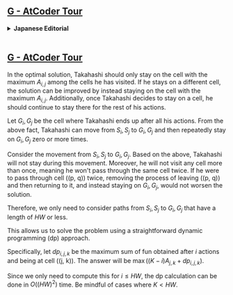 ## [G - AtCoder Tour](https://atcoder.jp/contests/abc358/tasks/abc358_g)


<details><summary><b>Japanese Editorial</b></summary><br>

最適解において、高橋君は通ったマスの中で $A_{i, j}$ が最大であるマスでのみ現在いるマスに留まる行動を取るとしてよいです（そうでないマスで留まった場合、そのマスに留まらないかわりに通ったマスのうち $A_{i, j}$ が最大であるマスに留まると解が改善します）。また、このことから一度現在いるマスに留まった場合は、それ以降ずっとそのマスに留まるとしてよいことがわかります。

高橋君がすべての行動を終えた後にいるマスを $G_{i}, G_j$ とおきます。上の事実から、高橋君は $S_i, S_j$ から $G_{i}, G_j$ に移動し、$G_{i}, G_j$ に留まることを $0$ 度以上繰り返すとしてよいです。

$S_i, S_j$ から $G_{i}, G_j$ までの移動について考えます。上で示したことから高橋君はこの過程で留まることはありませんが、さらに $2$ 度以上同じマスにいることがないとしてよいこともわかります。これは $(p, q)$ を $2$ 度通るとすると、一度 $(p, q)$ を出て $(p, q)$ に戻る過程を取り除き、そのかわりに $G_{i}, G_j$ で留まるとしても解は悪化しないことから従います。

したがって、$S_i, S_j$ から $G_{i}, G_j$ への経路は長さが $HW$ 以下であるもののみ考えればよいです。

これにより素朴な dp で答えが求められることがわかります。

具体的には、$dp_{i, j, k}$ を $i$ 回の行動で $(j, k)$ にいるときの楽しさの合計の最大値とすればよいです。答えは $\max ((K-i) A_{j, k} + dp_{i, j, k})$ となります。

$i \le HW$ の範囲のみ計算すればよいため、上の dp は時間計算量 $O((HW)^2)$ で計算可能です。$K < HW$ のケースなどに注意してください。


</details><br>

## [G - AtCoder Tour](https://atcoder.jp/contests/abc358/tasks/abc358_g)

In the optimal solution, Takahashi should only stay on the cell with the maximum $A_{i,j}$ among the cells he has visited. If he stays on a different cell, the solution can be improved by instead staying on the cell with the maximum $A_{i,j}$. Additionally, once Takahashi decides to stay on a cell, he should continue to stay there for the rest of his actions.

Let $G_i, G_j$ be the cell where Takahashi ends up after all his actions. From the above fact, Takahashi can move from $S_i, S_j$ to $G_i, G_j$ and then repeatedly stay on $G_i, G_j$ zero or more times.

Consider the movement from $S_i, S_j$ to $G_i, G_j$. Based on the above, Takahashi will not stay during this movement. Moreover, he will not visit any cell more than once, meaning he won't pass through the same cell twice. If he were to pass through cell \((p, q)\) twice, removing the process of leaving \((p, q)\) and then returning to it, and instead staying on $G_i, G_j$, would not worsen the solution.

Therefore, we only need to consider paths from $S_i, S_j$ to $G_i, G_j$ that have a length of $HW$ or less.

This allows us to solve the problem using a straightforward dynamic programming (dp) approach.

Specifically, let $dp_{i,j,k}$ be the maximum sum of fun obtained after $i$ actions and being at cell \((j, k)\). The answer will be $\max ((K-i) A_{j,k} + dp_{i,j,k})$.

Since we only need to compute this for $i \le HW$, the dp calculation can be done in $O((HW)^2)$ time. Be mindful of cases where $K < HW$.
